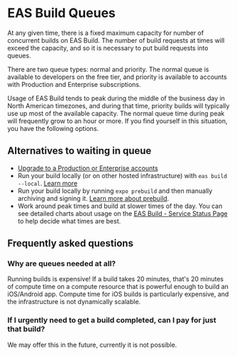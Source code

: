# EAS Build Queues

At any given time, there is a fixed maximum capacity for number of concurrent builds on EAS Build. The number of build requests at times will exceed the capacity, and so it is necessary to put build requests into queues.

There are two queue types: normal and priority. The normal queue is available to developers on the free tier, and priority is available to accounts with Production and Enterprise subscriptions.

Usage of EAS Build tends to peak during the middle of the business day in North American timezones, and during that time, priority builds will typically use up most of the available capacity. The normal queue time during peak will frequently grow to an hour or more. If you find yourself in this situation, you have the following options.

## Alternatives to waiting in queue

- [Upgrade to a Production or Enterprise accounts](https://expo.dev/pricing)
- Run your build locally (or on other hosted infrastructure) with `eas build --local`. [Learn more](https://docs.expo.dev/build-reference/local-builds/)
- Run your build locally by running `expo prebuild` and then manually archiving and signing it. [Learn more about prebuild](https://docs.expo.dev/workflow/prebuild/).
- Work around peak times and build at slower times of the day. You can see detailed charts about usage on the [EAS Build - Service Status Page](https://expo.dev/eas-build-status) to help decide what times are best.

## Frequently asked questions

### Why are queues needed at all?

Running builds is expensive! If a build takes 20 minutes, that's 20 minutes of compute time on a compute resource that is powerful enough to build an iOS/Android app. Compute time for iOS builds is particularly expensive, and the infrastructure is not dynamically scalable.

### If I urgently need to get a build completed, can I pay for just that build?

We may offer this in the future, currently it is not possible.